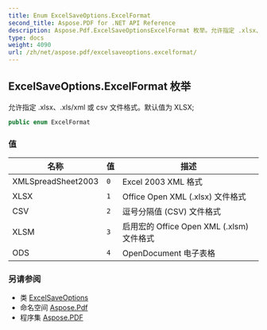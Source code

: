 ```yaml
---
title: Enum ExcelSaveOptions.ExcelFormat
second_title: Aspose.PDF for .NET API Reference
description: Aspose.Pdf.ExcelSaveOptionsExcelFormat 枚举。允许指定 .xlsx、.xls/xml 或 csv 文件格式。默认值为 XLSX
type: docs
weight: 4090
url: /zh/net/aspose.pdf/excelsaveoptions.excelformat/
---
```

## ExcelSaveOptions.ExcelFormat 枚举

允许指定 .xlsx、.xls/xml 或 csv 文件格式。默认值为 XLSX;

```csharp
public enum ExcelFormat
```

### 值

| 名称 | 值 | 描述 |
| --- | --- | --- |
| XMLSpreadSheet2003 | `0` | Excel 2003 XML 格式 |
| XLSX | `1` | Office Open XML (.xlsx) 文件格式 |
| CSV | `2` | 逗号分隔值 (CSV) 文件格式 |
| XLSM | `3` | 启用宏的 Office Open XML (.xlsm) 文件格式 |
| ODS | `4` | OpenDocument 电子表格 |

### 另请参阅

* 类 [ExcelSaveOptions](../excelsaveoptions/)
* 命名空间 [Aspose.Pdf](../../aspose.pdf/)
* 程序集 [Aspose.PDF](../../)